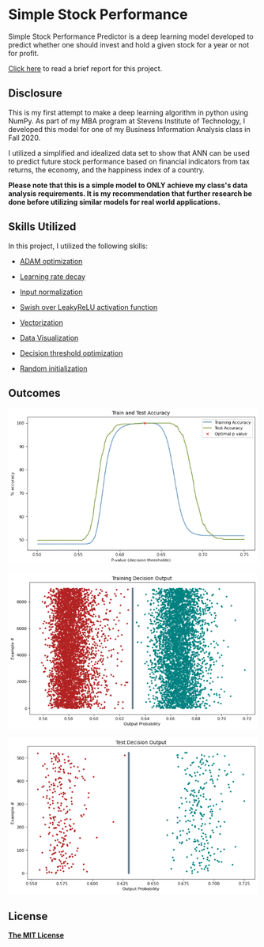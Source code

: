 # Simple Stock Performance
Simple Stock Performance Predictor is a deep learning model developed to predict whether one should invest and hold a given stock for a year or not for profit.

[Click here](https://github.com/AgamChopra/deep-learning/blob/master/Simple%20stock%20perfomance%20predictor/result/Agamdeep_Chopra_Course_Project.pdf) to read a brief report for this project.

## Disclosure
This is my first attempt to make a deep learning algorithm in python using NumPy.
As part of my MBA program at Stevens Institute of Technology, I developed this model for one of my Business Information Analysis class in Fall 2020.

I utilized a simplified and idealized data set to show that ANN can be used to predict future stock performance based on financial indicators from tax returns, the economy, and the happiness index of a country.

**Please note that this is a simple model to ONLY achieve my class's data analysis requirements. It is my recommendation that further research be done before utilizing similar models for real world applications.**
 
## Skills Utilized
In this project, I utilized the following skills: 

* [ADAM optimization](https://arxiv.org/pdf/1412.6980.pdf)

* [Learning rate decay](https://arxiv.org/pdf/1908.01878.pdf)

* [Input normalization](https://towardsdatascience.com/why-data-should-be-normalized-before-training-a-neural-network-c626b7f66c7d)

* [Swish over LeakyReLU](https://arxiv.org/pdf/1710.05941.pdf)[ activation function](https://arxiv.org/pdf/1901.02671.pdf)

* [Vectorization](https://towardsdatascience.com/what-is-vectorization-in-machine-learning-6c7be3e4440a)

* [Data Visualization](https://towardsdatascience.com/introduction-to-data-visualization-in-python-89a54c97fbed)

* [Decision threshold optimization](https://machinelearningmastery.com/threshold-moving-for-imbalanced-classification/)

* [Random initialization](https://towardsdatascience.com/weight-initialization-techniques-in-neural-networks-26c649eb3b78)

## Outcomes
  
![accuracy](https://github.com/AgamChopra/deep-learning/blob/master/Simple%20stock%20perfomance%20predictor/img/accuracy.png?raw=true)

![learning decision boundry](https://github.com/AgamChopra/deep-learning/blob/master/Simple%20stock%20perfomance%20predictor/img/train_decision.png?raw=true)

![test output](https://github.com/AgamChopra/deep-learning/blob/master/Simple%20stock%20perfomance%20predictor/img/test_decision.png?raw=true)

## License

**[The MIT License](https://github.com/AgamChopra/deep-learning/blob/master/LICENSE.md)**
